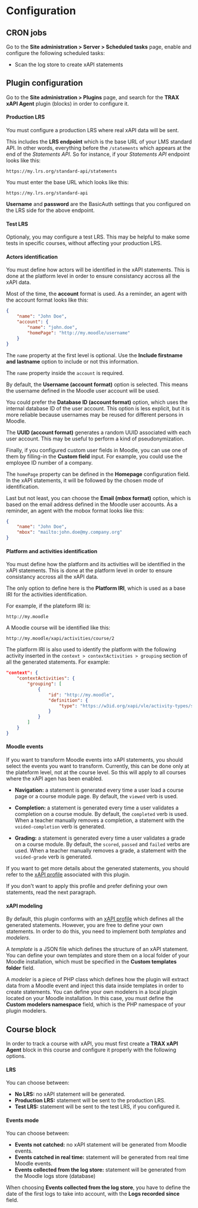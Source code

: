 # Configuration

## CRON jobs

Go to the **Site administration > Server > Scheduled tasks** page, enable and configure the following scheduled tasks:

- Scan the log store to create xAPI statements

## Plugin configuration

Go to the **Site administration > Plugins** page, and search for the **TRAX xAPI Agent** plugin (blocks) in order to configure it.

#### Production LRS
You must configure a production LRS where real xAPI data will be sent.

This includes the **LRS endpoint** which is the base URL of your LMS standard API. In other words, everything before the `/statements` which appears at the end of the *Statements API*. So for instance, if your *Statements API* endpoint looks like this:

```
https://my.lrs.org/standard-api/statements
```

You must enter the base URL which looks like this:

```
https://my.lrs.org/standard-api
```

**Username** and **password** are the BasicAuth settings that you configured on the LRS side for the above endpoint.

#### Test LRS
Optionaly, you may configure a test LRS. This may be helpful to make some tests in specific courses, without affecting your production LRS.

#### Actors identification
You must define how actors will be identified in the xAPI statements. This is done at the platform level in order to ensure consistancy accross all the xAPI data.

Most of the time, the **account** format is used. As a reminder, an agent with the account format looks like this:

```json
{
	"name": "John Doe",
	"account": {
		"name": "john.doe",
		"homePage": "http://my.moodle/username"
	}
}
```

The `name` property at the first level is optional. Use the **Include firstname and lastname** option to include or not this information.

The `name` property inside the `account` is required.

By default, the **Username (account format)** option is selected. This means the username defined in the Moodle user account will be used.

You could prefer the **Database ID (account format)** option, which uses the internal database ID of the user account. This option is less explicit, but it is more reliable because usernames may be reused for different persons in Moodle.

The **UUID (account format)** generates a random UUID associated with each user account. This may be useful to perform a kind of pseudonymization.

Finally, if you configured custom user fields in Moodle, you can use one of them by filling-in the **Custom field** input. For example, you could use the employee ID number of a company.

The `homePage` property can be defined in the **Homepage** configuration field. In the xAPI statements, it will be followed by the chosen mode of identification. 

Last but not least, you can choose the **Email (mbox format)** option, which is based on the email address defined in the Moodle user accounts. As a reminder, an agent with the mobox format looks like this:

```json
{
	"name": "John Doe",
	"mbox": "mailto:john.doe@my.company.org"
}
```

#### Platform and activities identification

You must define how the platform and its activities will be identified in the xAPI statements. This is done at the platform level in order to ensure consistancy accross all the xAPI data.

The only option to define here is the **Platform IRI**, which is used as a base IRI for the activities identification.

For example, if the plateform IRI is:

```
http://my.moodle
```

A Moodle course will be identified like this:

```
http://my.moodle/xapi/activities/course/2
```

The platform IRI is also used to identify the platform with the following activity inserted in the `context > contextActivities > grouping` section of all the generated statements. For example:

```json
"context": {
	"contextActivities": {
		"grouping": [
			{
				"id": "http://my.moodle",
				"definition": {
					"type": "https://w3id.org/xapi/vle/activity-types/system"
				}
			}
		]
	}
}
```

#### Moodle events

If you want to transform Moodle events into xAPI statements, you should select the events you want to transform. Currently, this can be done only at the plateform level, not at the course level. So this will apply to all courses where the xAPI agen has been enabled.

- **Navigation:** a statement is generated every time a user load a course page or a course module page. By default, the `viewed` verb is used.

- **Completion:** a statement is generated every time a user validates a completion on a course module. By default, the `completed` verb is used. When a teacher manually removes a completion, a statement with the `voided-completion` verb is generated. 

- **Grading:** a statement is generated every time a user validates a grade on a course module. By default, the `scored`, `passed` and `failed` verbs are used. When a teacher manually removes a grade, a statement with the `voided-grade` verb is generated. 

If you want to get more details about the generated statements, you should refer to the [xAPI profile](./xapi-profile.md) associated with this plugin.

If you don't want to apply this profile and prefer defining your own statements, read the next paragraph.

#### xAPI modeling

By default, this plugin conforms with an [xAPI profile](./xapi-profile.md) which defines all the generated statements. However, you are free to define your own statements. In order to do this, you need to implement both *templates* and *modelers*.

A *template* is a JSON file which defines the structure of an xAPI statement. You can define your own templates and store them on a local folder of your Moodle installation, which must be specified in the **Custom templates folder** field.

A *modeler* is a piece of PHP class which defines how the plugin will extract data from a Moodle event and inject this data inside templates in order to create statements. You can define your own modelers in a local plugin located on your Moodle installation. In this case, you must define the **Custom modelers namespace** field, which is the PHP namespace of your plugin modelers.

## Course block

In order to track a course with xAPI, you must first create a **TRAX xAPI Agent** block in this course and configure it properly with the following options.

#### LRS

You can choose between:

- **No LRS:** no xAPI statement will be generated.
- **Production LRS:** statement will be sent to the production LRS.
- **Test LRS:** statement will be sent to the test LRS, if you configured it.

#### Events mode

You can choose between:

- **Events not catched:** no xAPI statement will be generated from Moodle events.
- **Events catched in real time:** statement will be generated from real time Moodle events.
- **Events collected from the log store:** statement will be generated from the Moodle logs store (database)

When choosing **Events collected from the log store**, you have to define the date of the first logs to take into account, with the **Logs recorded since** field. 

